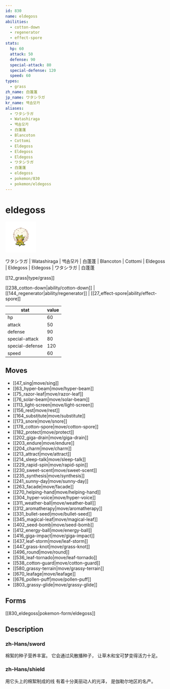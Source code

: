 ```yaml
---
id: 830
name: eldegoss
abilities:
  - cotton-down
  - regenerator
  - effect-spore
stats:
  hp: 60
  attack: 50
  defense: 90
  special-attack: 80
  special-defense: 120
  speed: 60
types:
  - grass
zh_name: 白蓬蓬
jp_name: ワタシラガ
kr_name: 백솜모카
aliases:
  - ワタシラガ
  - Watashiraga
  - 백솜모카
  - 白蓬蓬
  - Blancoton
  - Cottomi
  - Eldegoss
  - Eldegoss
  - Eldegoss
  - ワタシラガ
  - 白蓬蓬
  - eldegoss
  - pokemon/830
  - pokemon/eldegoss
---
```

# eldegoss

![](https://raw.githubusercontent.com/PokeAPI/sprites/master/sprites/pokemon/830.png)

ワタシラガ | Watashiraga | 백솜모카 | 白蓬蓬 | Blancoton | Cottomi | Eldegoss | Eldegoss | Eldegoss | ワタシラガ | 白蓬蓬

[[12_grass|type/grass]]

[[238_cotton-down|ability/cotton-down]] | [[144_regenerator|ability/regenerator]] | [[27_effect-spore|ability/effect-spore]]

|stat|value|
|---|---|
|hp|60|
|attack|50|
|defense|90|
|special-attack|80|
|special-defense|120|
|speed|60|


## Moves

- [[47_sing|move/sing]]
- [[63_hyper-beam|move/hyper-beam]]
- [[75_razor-leaf|move/razor-leaf]]
- [[76_solar-beam|move/solar-beam]]
- [[113_light-screen|move/light-screen]]
- [[156_rest|move/rest]]
- [[164_substitute|move/substitute]]
- [[173_snore|move/snore]]
- [[178_cotton-spore|move/cotton-spore]]
- [[182_protect|move/protect]]
- [[202_giga-drain|move/giga-drain]]
- [[203_endure|move/endure]]
- [[204_charm|move/charm]]
- [[213_attract|move/attract]]
- [[214_sleep-talk|move/sleep-talk]]
- [[229_rapid-spin|move/rapid-spin]]
- [[230_sweet-scent|move/sweet-scent]]
- [[235_synthesis|move/synthesis]]
- [[241_sunny-day|move/sunny-day]]
- [[263_facade|move/facade]]
- [[270_helping-hand|move/helping-hand]]
- [[304_hyper-voice|move/hyper-voice]]
- [[311_weather-ball|move/weather-ball]]
- [[312_aromatherapy|move/aromatherapy]]
- [[331_bullet-seed|move/bullet-seed]]
- [[345_magical-leaf|move/magical-leaf]]
- [[402_seed-bomb|move/seed-bomb]]
- [[412_energy-ball|move/energy-ball]]
- [[416_giga-impact|move/giga-impact]]
- [[437_leaf-storm|move/leaf-storm]]
- [[447_grass-knot|move/grass-knot]]
- [[496_round|move/round]]
- [[536_leaf-tornado|move/leaf-tornado]]
- [[538_cotton-guard|move/cotton-guard]]
- [[580_grassy-terrain|move/grassy-terrain]]
- [[670_leafage|move/leafage]]
- [[676_pollen-puff|move/pollen-puff]]
- [[803_grassy-glide|move/grassy-glide]]

## Forms



[[830_eldegoss|pokemon-form/eldegoss]]

## Description

### zh-Hans/sword

棉絮的种子营养丰富。
它会通过风散播种子，
让草木和宝可梦变得活力十足。

### zh-Hans/shield

用它头上的棉絮制成的线
有着十分美丽动人的光泽，
是伽勒尔地区的名产。

